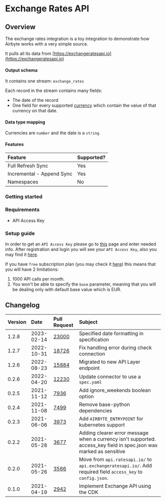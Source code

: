 # Exchange Rates API

## Overview

The exchange rates integration is a toy integration to demonstrate how Airbyte works with a very simple source.

It pulls all its data from [https://exchangeratesapi.io](https://exchangeratesapi.io)

#### Output schema

It contains one stream: `exchange_rates`

Each record in the stream contains many fields:

- The date of the record
- One field for every supported [currency](https://www.ecb.europa.eu/stats/policy_and_exchange_rates/euro_reference_exchange_rates/html/index.en.html) which contain the value of that currency on that date.

#### Data type mapping

Currencies are `number` and the date is a `string`.

#### Features

| Feature                   | Supported? |
| :------------------------ | :--------- |
| Full Refresh Sync         | Yes        |
| Incremental - Append Sync | Yes        |
| Namespaces                | No         |

### Getting started

### Requirements

- API Access Key

### Setup guide

In order to get an `API Access Key` please go to [this](https://manage.exchangeratesapi.io/signup/free) page and enter needed info. After registration and login you will see your `API Access Key`, also you may find it [here](https://manage.exchangeratesapi.io/dashboard).

If you have `free` subscription plan \(you may check it [here](https://manage.exchangeratesapi.io/plan)\) this means that you will have 2 limitations:

1. 1000 API calls per month.
2. You won't be able to specify the `base` parameter, meaning that you will be dealing only with default base value which is EUR.

## Changelog

| Version | Date       | Pull Request                                             | Subject                                                                                                             |
| :------ | :--------- | :------------------------------------------------------- | :------------------------------------------------------------------------------------------------------------------ |
| 1.2.8   | 2023-02-14 | [23000](https://github.com/airbytehq/airbyte/pull/23000) | Specified date formatting in specification                                                                          |
| 1.2.7   | 2022-10-31 | [18726](https://github.com/airbytehq/airbyte/pull/18726) | Fix handling error during check connection                                                                          |
| 1.2.6   | 2022-08-23 | [15884](https://github.com/airbytehq/airbyte/pull/15884) | Migrated to new API Layer endpoint                                                                                  |
| 0.2.6   | 2022-04-20 | [12230](https://github.com/airbytehq/airbyte/pull/12230) | Update connector to use a `spec.yaml`                                                                               |
| 0.2.5   | 2021-11-12 | [7936](https://github.com/airbytehq/airbyte/pull/7936)   | Add ignore_weekends boolean option                                                                                  |
| 0.2.4   | 2021-11-08 | [7499](https://github.com/airbytehq/airbyte/pull/7499)   | Remove base-python dependencies                                                                                     |
| 0.2.3   | 2021-06-06 | [3973](https://github.com/airbytehq/airbyte/pull/3973)   | Add `AIRBYTE_ENTRYPOINT` for kubernetes support                                                                     |
| 0.2.2   | 2021-05-28 | [3677](https://github.com/airbytehq/airbyte/pull/3677)   | Adding clearer error message when a currency isn't supported. access_key field in spec.json was marked as sensitive |
| 0.2.0   | 2021-05-26 | [3566](https://github.com/airbytehq/airbyte/pull/3566)   | Move from `api.ratesapi.io/` to `api.exchangeratesapi.io/`. Add required field `access_key` to `config.json`.       |
| 0.1.0   | 2021-04-19 | [2942](https://github.com/airbytehq/airbyte/pull/2942)   | Implement Exchange API using the CDK                                                                                |

